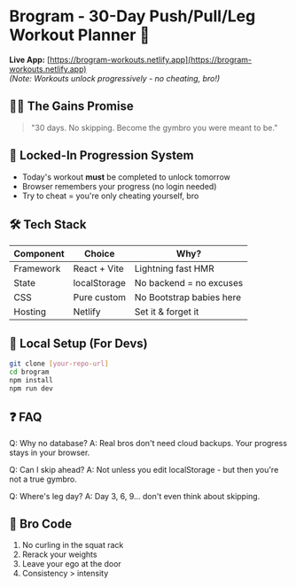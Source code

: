 # Brogram - 30-Day Push/Pull/Leg Workout Planner 💪

**Live App:** [https://brogram-workouts.netlify.app](https://brogram-workouts.netlify.app)  
*(Note: Workouts unlock progressively - no cheating, bro!)*

## 🏋️‍♂️ The Gains Promise
> "30 days. No skipping. Become the gymbro you were meant to be."

## 🔐 Locked-In Progression System
- Today's workout **must** be completed to unlock tomorrow
- Browser remembers your progress (no login needed)
- Try to cheat = you're only cheating yourself, bro

## 🛠 Tech Stack
| Component       | Choice              | Why?                          |
|-----------------|---------------------|-------------------------------|
| Framework       | React + Vite         | Lightning fast HMR            |
| State           | localStorage         | No backend = no excuses       |
| CSS             | Pure custom         | No Bootstrap babies here      |
| Hosting         | Netlify             | Set it & forget it            |

## 🚀 Local Setup (For Devs)
```bash
git clone [your-repo-url]
cd brogram
npm install
npm run dev
```

## ❓ FAQ
Q: Why no database?
A: Real bros don't need cloud backups. Your progress stays in your browser.

Q: Can I skip ahead?
A: Not unless you edit localStorage - but then you're not a true gymbro.

Q: Where's leg day?
A: Day 3, 6, 9... don't even think about skipping.

## 📜 Bro Code
1. No curling in the squat rack
2. Rerack your weights
3. Leave your ego at the door
4. Consistency > intensity
